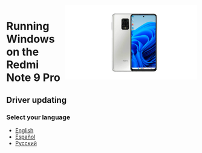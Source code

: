 <img align="right" src="https://github.com/Rubanoxd/Port-Windows-11-redmi-note-9_pro/blob/main/Miatoll.png" width="350" alt="Windows 11 Running On A Poco X3 Pro">



# Running Windows on the Redmi Note 9 Pro

## Driver updating

### Select your language

- [English](English/update-en.md)
- [Español](Español/Actualizar-es.md)
- [Русский](Russian/update-ru.md)
